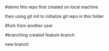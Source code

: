 #demo
this repo first created on local machine

then using git init to initialize git repo in this folder 


#fork
from another user


#branching
created feature branch

new branch
